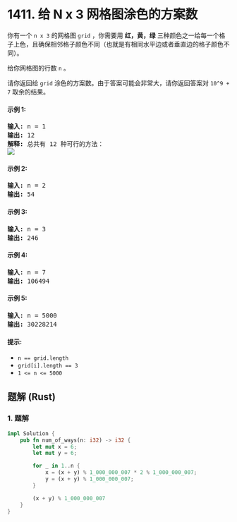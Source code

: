 # 1411. 给 N x 3 网格图涂色的方案数
你有一个 `n x 3` 的网格图 `grid` ，你需要用 **红，黄，绿** 三种颜色之一给每一个格子上色，且确保相邻格子颜色不同（也就是有相同水平边或者垂直边的格子颜色不同）。

给你网格图的行数 `n` 。

请你返回给 `grid` 涂色的方案数。由于答案可能会非常大，请你返回答案对 `10^9 + 7` 取余的结果。

#### 示例 1:
<pre>
<strong>输入:</strong> n = 1
<strong>输出:</strong> 12
<strong>解释:</strong> 总共有 12 种可行的方法：
<img src="https://assets.leetcode-cn.com/aliyun-lc-upload/uploads/2020/04/12/e1.png">
</pre>

#### 示例 2:
<pre>
<strong>输入:</strong> n = 2
<strong>输出:</strong> 54
</pre>

#### 示例 3:
<pre>
<strong>输入:</strong> n = 3
<strong>输出:</strong> 246
</pre>

#### 示例 4:
<pre>
<strong>输入:</strong> n = 7
<strong>输出:</strong> 106494
</pre>

#### 示例 5:
<pre>
<strong>输入:</strong> n = 5000
<strong>输出:</strong> 30228214
</pre>

#### 提示:
* `n == grid.length`
* `grid[i].length == 3`
* `1 <= n <= 5000`

## 题解 (Rust)

### 1. 题解
```Rust
impl Solution {
    pub fn num_of_ways(n: i32) -> i32 {
        let mut x = 6;
        let mut y = 6;

        for _ in 1..n {
            x = (x + y) % 1_000_000_007 * 2 % 1_000_000_007;
            y = (x + y) % 1_000_000_007;
        }

        (x + y) % 1_000_000_007
    }
}
```
